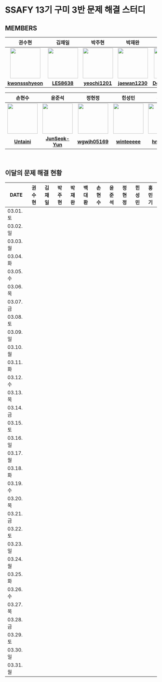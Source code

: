 <!--
<img src="https://d2gd6pc034wcta.cloudfront.net/tier/6-a.svg" width="12px" /> <img src="https://d2gd6pc034wcta.cloudfront.net/tier/11-a.svg" width="12px" /> <img src="https://d2gd6pc034wcta.cloudfront.net/tier/16-a.svg" width="12px" />
-->

# SSAFY 13기 구미 3반 문제 해결 스터디
## MEMBERS
<table>
  <thead>
    <tr> <th>권수현</th> <th>김채일</th> <th>박주현</th> <th>박재완</th> <th>백대환</th> </tr>
  </thead>
  <tbody>
   <tr>
    <td align="center"><a href="https://github.com/kwonssshyeon"><img src="https://avatars.githubusercontent.com/kwonssshyeon" width="100px" alt=""></a></td>
    <td align="center"><a href="https://github.com/LES8638"><img src="https://avatars.githubusercontent.com/LES8638" width="100px" alt=""></a></td>
    <td align="center"><a href="https://github.com/yeochi1201"><img src="https://avatars.githubusercontent.com/yeochi1201" width="100px" alt=""></a></td>
    <td align="center"><a href="https://github.com/jaewan1230"><img src="https://avatars.githubusercontent.com/jaewan1230" width="100px" alt=""></a></td>
    <td align="center"><a href="https://github.com/DoDoGaMaRu"><img src="https://avatars.githubusercontent.com/DoDoGaMaRu" width="100px" alt=""></a></td>
  </tr>
    <tr>
      <td align="center"><a href="https://github.com/kwonssshyeon"><b>kwonssshyeon</b></a></td>
      <td align="center"><a href="https://github.com/LES8638"><b>LES8638</b></a></td>
      <td align="center"><a href="https://github.com/yeochi1201"><b>yeochi1201</b></a></td>
      <td align="center"><a href="https://github.com/jaewan1230"><b>jaewan1230</b></a></td>
      <td align="center"><a href="https://github.com/DoDoGaMaRu"><b>DoDoGaMaRu</b></a></td>
    </tr>
  </tbody>
</table>

<table>
  <thead>
    <tr> <th>손현수</th> <th>윤준석</th> <th>정현정</th> <th>힌성민</th> <th>홍민기</th> </tr>
  </thead>
  <tbody>
     <tr>
      <td align="center"><a href="https://github.com/Untaini"><img src="https://avatars.githubusercontent.com/Untaini" width="100px" alt=""></a></td>
      <td align="center"><a href="https://github.com/JunSeok-Yun"><img src="https://avatars.githubusercontent.com/JunSeok-Yun" width="100px" alt=""></a></td>
      <td align="center"><a href="https://github.com/wgwjh05169"><img src="https://avatars.githubusercontent.com/wgwjh05169" width="100px" alt=""></a></td>
      <td align="center"><a href="https://github.com/winteeeee"><img src="https://avatars.githubusercontent.com/winteeeee" width="100px" alt=""></a></td>
      <td align="center"><a href="https://github.com/hmk5940"><img src="https://avatars.githubusercontent.com/hmk5940" width="100px" alt=""></a></td>
    </tr>
    <tr>
      <td align="center"><a href="https://github.com/Untaini"><b>Untaini</b></a></td>
      <td align="center"><a href="https://github.com/JunSeok-Yun"><b>JunSeok-Yun</b></a></td>
      <td align="center"><a href="https://github.com/wgwjh05169"><b>wgwjh05169</b></a></td>
      <td align="center"><a href="https://github.com/winteeeee"><b>winteeeee</b></a></td>
      <td align="center"><a href="https://github.com/hmk5940"><b>hmk5940</b></a></td>
    </tr>
  </tbody>
</table>

<br/>

## 이달의 문제 해결 현황
<table>
  <thead>
    <tr> <th>DATE</th> <th>권수현</th> <th>김채일</th> <th>박주현</th> <th>박재완</th> <th>백대환</th> <th>손현수</th> <th>윤준석</th> <th>정현정</th> <th>힌성민</th> <th>홍민기</th> </tr>
  </thead>
  <tbody>
    <tr> <td>03.01. 토</td> <td></td> <td></td> <td></td> <td></td> <td></td> <td></td> <td></td> <td></td> <td></td> <td></td> </tr>
    <tr> <td>03.02. 일</td> <td></td> <td></td> <td></td> <td></td> <td></td> <td></td> <td></td> <td></td> <td></td> <td></td> </tr>
    <tr> <td>03.03. 월</td> <td></td> <td></td> <td></td> <td></td> <td></td> <td></td> <td></td> <td></td> <td></td> <td></td> </tr>
    <tr> <td>03.04. 화</td> <td></td> <td></td> <td></td> <td></td> <td></td> <td></td> <td></td> <td></td> <td></td> <td></td> </tr>
    <tr> <td>03.05. 수</td> <td></td> <td></td> <td></td> <td></td> <td></td> <td></td> <td></td> <td></td> <td></td> <td></td> </tr>
    <tr> <td>03.06. 목</td> <td></td> <td></td> <td></td> <td></td> <td></td> <td></td> <td></td> <td></td> <td></td> <td></td> </tr>
    <tr> <td>03.07. 금</td> <td></td> <td></td> <td></td> <td></td> <td></td> <td></td> <td></td> <td></td> <td></td> <td></td> </tr>
    <tr> <td>03.08. 토</td> <td></td> <td></td> <td></td> <td></td> <td></td> <td></td> <td></td> <td></td> <td></td> <td></td> </tr>
    <tr> <td>03.09. 일</td> <td></td> <td></td> <td></td> <td></td> <td></td> <td></td> <td></td> <td></td> <td></td> <td></td> </tr>
    <tr> <td>03.10. 월</td> <td></td> <td></td> <td></td> <td></td> <td></td> <td></td> <td></td> <td></td> <td></td> <td></td> </tr>
    <tr> <td>03.11. 화</td> <td></td> <td></td> <td></td> <td></td> <td></td> <td></td> <td></td> <td></td> <td></td> <td></td> </tr>
    <tr> <td>03.12. 수</td> <td></td> <td></td> <td></td> <td></td> <td></td> <td></td> <td></td> <td></td> <td></td> <td></td> </tr>
    <tr> <td>03.13. 목</td> <td></td> <td></td> <td></td> <td></td> <td></td> <td></td> <td></td> <td></td> <td></td> <td></td> </tr>
    <tr> <td>03.14. 금</td> <td></td> <td></td> <td></td> <td></td> <td></td> <td></td> <td></td> <td></td> <td></td> <td></td> </tr>
    <tr> <td>03.15. 토</td> <td></td> <td></td> <td></td> <td></td> <td></td> <td></td> <td></td> <td></td> <td></td> <td></td> </tr>
    <tr> <td>03.16. 일</td> <td></td> <td></td> <td></td> <td></td> <td></td> <td></td> <td></td> <td></td> <td></td> <td></td> </tr>
    <tr> <td>03.17. 월</td> <td></td> <td></td> <td></td> <td></td> <td></td> <td></td> <td></td> <td></td> <td></td> <td></td> </tr>
    <tr> <td>03.18. 화</td> <td></td> <td></td> <td></td> <td></td> <td></td> <td></td> <td></td> <td></td> <td></td> <td></td> </tr>
    <tr> <td>03.19. 수</td> <td></td> <td></td> <td></td> <td></td> <td></td> <td></td> <td></td> <td></td> <td></td> <td></td> </tr>
    <tr> <td>03.20. 목</td> <td></td> <td></td> <td></td> <td></td> <td></td> <td></td> <td></td> <td></td> <td></td> <td></td> </tr>
    <tr> <td>03.21. 금</td> <td></td> <td></td> <td></td> <td></td> <td></td> <td></td> <td></td> <td></td> <td></td> <td></td> </tr>
    <tr> <td>03.22. 토</td> <td></td> <td></td> <td></td> <td></td> <td></td> <td></td> <td></td> <td></td> <td></td> <td></td> </tr>
    <tr> <td>03.23. 일</td> <td></td> <td></td> <td></td> <td></td> <td></td> <td></td> <td></td> <td></td> <td></td> <td></td> </tr>
    <tr> <td>03.24. 월</td> <td></td> <td></td> <td></td> <td></td> <td></td> <td></td> <td></td> <td></td> <td></td> <td></td> </tr>
    <tr> <td>03.25. 화</td> <td></td> <td></td> <td></td> <td></td> <td></td> <td></td> <td></td> <td></td> <td></td> <td></td> </tr>
    <tr> <td>03.26. 수</td> <td></td> <td></td> <td></td> <td></td> <td></td> <td></td> <td></td> <td></td> <td></td> <td></td> </tr>
    <tr> <td>03.27. 목</td> <td></td> <td></td> <td></td> <td></td> <td></td> <td></td> <td></td> <td></td> <td></td> <td></td> </tr>
    <tr> <td>03.28. 금</td> <td></td> <td></td> <td></td> <td></td> <td></td> <td></td> <td></td> <td></td> <td></td> <td></td> </tr>
    <tr> <td>03.29. 토</td> <td></td> <td></td> <td></td> <td></td> <td></td> <td></td> <td></td> <td></td> <td></td> <td></td> </tr>
    <tr> <td>03.30. 일</td> <td></td> <td></td> <td></td> <td></td> <td></td> <td></td> <td></td> <td></td> <td></td> <td></td> </tr>
    <tr> <td>03.31. 월</td> <td></td> <td></td> <td></td> <td></td> <td></td> <td></td> <td></td> <td></td> <td></td> <td></td> </tr>
  </tbody>
</table>

<style type='text/css'>

</style>
